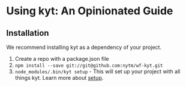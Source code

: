 # Using kyt: An Opinionated Guide

## Installation

We recommend installing kyt as a dependency of your project.

1. Create a repo with a package.json file
2. `npm install --save git://git@github.com:nytm/wf-kyt.git`
3. `node_modules/.bin/kyt setup` - This will set up your project with all things kyt. Learn more about [setup](/docs/commands.md).
